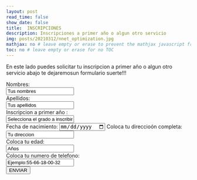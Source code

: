 ```yaml
---
layout: post
read_time: false
show_date: false
title:  INSCRIPCIONES
description: Inscripciones a primer año o algun otro servicio
img: posts/20210312/nnet_optimization.jpg
mathjax: no # leave empty or erase to prevent the mathjax javascript from loading
toc: no # leave empty or erase for no TOC
---
```

En este lado puedes solicitar tu inscripcion a primer año o algun otro servicio abajo te dejaremosun formulario suerte!!!

<form action="https://formspree.io/f/xbjwpgra/ " method="POST">
  <label for="name">Nombres:</label><br>
  <input type="text" id="fn name" name="name" value="Tus nombres"><br>
  <label for="lname">Apellidos:</label><br>
  <input type="text" id="lname" name="lname" value="Tus apellidos"><br>
  <label for="name">Inscripcion a primer año :</label><br>
  <input type="text" id="fn name" name="name" value="Selecciona el grado a inscribirte"><br>
  <label for="birthday">Fecha de nacimiento:</label>
  <input type="date" id="birthday" name="birthday">
 <label for="name">Coloca tu direccioón completa:</label><br>
  <input type="text" id="fn name" name="name" value="Tu direccion"><br>
  <label for="name">Coloca tu edad:</label><br>
  <input type="text" id="fn name" name="name" value="Años"><br>
  <label for="name">Coloca tu numero de telefono:</label><br>
  <input type="text" id="fn name" name="name" value="Ejemplo:55-66-18-00-32"><br>
  
  
  
  <input type="submit" value="ENVIAR">
  </form>


